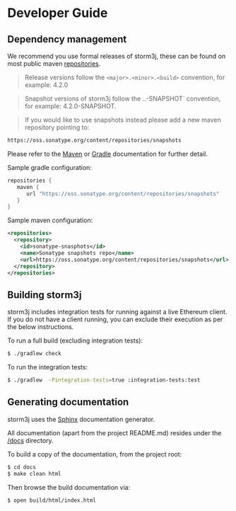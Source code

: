 Developer Guide
===============

Dependency management
---------------------

We recommend you use formal releases of storm3j, these can be found on most public maven
[repositories](https://mvnrepository.com/search?q=storm3j).

> Release versions follow the `<major>.<minor>.<build>` convention, for example: 4.2.0

> Snapshot versions of storm3j follow the <major>.<minor>.<build>-SNAPSHOT` convention, for example:    	4.2.0-SNAPSHOT.

> If you would like to use snapshots instead please add a new maven repository pointing to:

```bash
https://oss.sonatype.org/content/repositories/snapshots
```

Please refer to the [Maven](https://maven.apache.org/guides/mini/guide-multiple-repositories.html) or [Gradle](https://docs.gradle.org/current/userguide/userguide.html) documentation for further detail.

Sample gradle configuration:

``` groovy
repositories {
   maven {
      url "https://oss.sonatype.org/content/repositories/snapshots"
   }
}
```

Sample maven configuration:

``` xml
<repositories>
  <repository>
    <id>sonatype-snasphots</id>
    <name>Sonatype snapshots repo</name>
    <url>https://oss.sonatype.org/content/repositories/snapshots</url>
  </repository>
</repositories>
```

Building storm3j
--------------

storm3j includes integration tests for running against a live Ethereum client. If you do not have a client running, you can exclude their execution as per the below instructions.

To run a full build (excluding integration tests):

``` bash
$ ./gradlew check
```

To run the integration tests:

``` bash
$ ./gradlew  -Pintegration-tests=true :integration-tests:test
```

Generating documentation
------------------------

storm3j uses the [Sphinx](http://www.sphinx-doc.org/en/stable/) documentation generator.

All documentation (apart from the project README.md) resides under the [/docs](https://github.com/storm3j/storm3j/tree/master/docs) directory.

To build a copy of the documentation, from the project root:

``` bash
$ cd docs
$ make clean html
```

Then browse the build documentation via:

``` bash
$ open build/html/index.html
```
